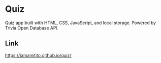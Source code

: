# Quiz

Quiz app built with HTML, CSS, JavaScript, and local storage. Powered by Trivia Open Database API.

## Link
https://iamamitito.github.io/quiz/
